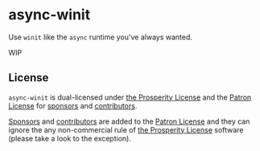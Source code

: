# async-winit

Use `winit` like the `async` runtime you've always wanted.

WIP

## License 

`async-winit` is dual-licensed under [the Prosperity License](https://prosperitylicense.com/versions/3.0.0) and the [Patron License](https://github.com/notgull/async-winit/blob/main/LICENSE-PATRON.md) for [sponsors](https://github.com/sponsors/notgull) and [contributors](https://github.com/notgull/async-winit/graphs/contributors).

[Sponsors](https://github.com/sponsors/notgull) and [contributors](https://github.com/notgull/async-winit/graphs/contributors) are added to the [Patron License](https://github.com/notgull/async-winit/blob/main/LICENSE-PATRON.md) and they can ignore the any non-commercial rule of [the Prosperity License](https://prosperitylicense.com/versions/3.0.0) software (please take a look to the exception).
